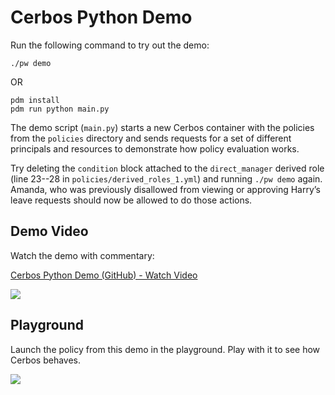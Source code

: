 # Cerbos Python Demo

Run the following command to try out the demo:

```shell
./pw demo
```
OR
```
pdm install
pdm run python main.py
```

The demo script (`main.py`) starts a new Cerbos container with the policies from the `policies` directory and sends requests for a set of different principals and resources to demonstrate how policy evaluation works.

Try deleting the `condition` block attached to the `direct_manager` derived role (line 23--28 in `policies/derived_roles_1.yml`) and running `./pw demo` again. Amanda, who was previously disallowed from viewing or approving Harry’s leave requests should now be allowed to do those actions. 


## Demo Video
Watch the demo with commentary:
<a href="https://www.loom.com/share/0425d8a075804d528185ad2ba30817b3">
    <p>Cerbos Python Demo (GitHub) - Watch Video</p>
    <img style="max-width:300px;" src="https://cdn.loom.com/sessions/thumbnails/0425d8a075804d528185ad2ba30817b3-with-play.gif">
  </a>

## Playground
Launch the policy from this demo in the playground. Play with it to see how Cerbos behaves.
<P><a href="https://play.cerbos.dev/p/UWG3inHjwrFhqkv60dec623G9PoYlgJf"><img src="https://github.com/cerbos/express-jwt-cerbos/blob/main/docs/launch.jpg"></a></p>
